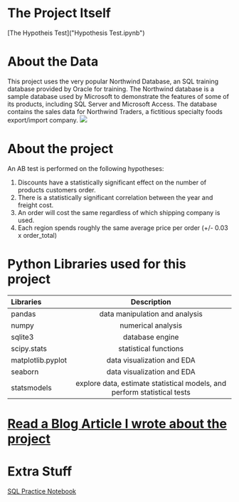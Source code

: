 
# The Project Itself
[The Hypotheis Test]("Hypothesis Test.ipynb")
# About the Data
This project uses the very popular Northwind Database, an SQL training database provided by Oracle for training.  The 
Northwind database is a sample database used by Microsoft to demonstrate the features of some of its products, including
SQL Server and Microsoft Access. The database contains the sales data for Northwind Traders, a fictitious specialty 
foods export/import company.
<img src='Northwind_ERD.png'>

# About the project
An AB test is performed on the following hypotheses:
1) Discounts have a statistically significant effect on the number of products customers order.
2) There is a statistically significant correlation between the year and freight cost.
3) An order will cost the same regardless of which shipping company is used.
4) Each region spends roughly the same average price per order (+/- 0.03 x order_total)

# Python Libraries used for this project
| Libraries         | Description                                                             |
| :---              |    :----:                                                               |
| pandas            | data manipulation and analysis                                          |
| numpy             | numerical analysis                                                      |
| sqlite3           | database engine                                                         |
| scipy.stats       | statistical functions                                                   |
| matplotlib.pyplot | data visualization and EDA                                              |
| seaborn           | data visualization and EDA                                              |
| statsmodels       | explore data, estimate statistical models, and perform statistical tests|

# [Read a Blog Article I wrote about the project](https://medium.com/@trvlingteacher/hypothesis-testing-9d1fdf28e232)

# Extra Stuff

[SQL Practice Notebook](SQLightPractice.ipynb)
